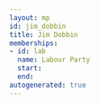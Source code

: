 ```yaml
---
layout: mp
id: jim_dobbin
title: Jim Dobbin
memberships:
- id: lab
  name: Labour Party
  start: 
  end: 
autogenerated: true
---
```

